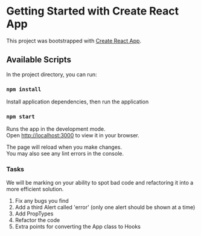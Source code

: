 # Getting Started with Create React App

This project was bootstrapped with [Create React App](https://github.com/facebook/create-react-app).

## Available Scripts

In the project directory, you can run:


### `npm install`

Install application dependencies, then run the application

### `npm start`

Runs the app in the development mode.\
Open [http://localhost:3000](http://localhost:3000) to view it in your browser.

The page will reload when you make changes.\
You may also see any lint errors in the console.

### Tasks

We will be marking on your ability to spot bad code and refactoring it into a more efficient solution.

1. Fix any bugs you find
2. Add a third Alert called 'error' (only one alert should be shown at a time)
3. Add PropTypes
4. Refactor the code
5. Extra points for converting the App class to Hooks
